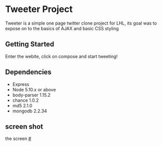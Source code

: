 # Tweeter Project

Tweeter is a simple one page twitter clone project for LHL, its goal was to expose on to the basics of AJAX and basic CSS styling



## Getting Started
Enter the webite, click on compose and start tweeting!

## Dependencies

- Express
- Node 5.10.x or above
- body-parser 1.15.2
- chance 1.0.2
- md5 2.1.0
- mongodb 2.2.34

## screen shot
the screen [#](https://github.com/Joe-mcgee/tweeter/blob/master/screenshots/Screenshot%20from%202018-02-01%2018-42-16.jpg)
